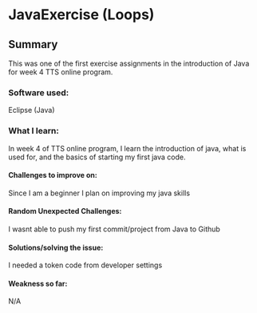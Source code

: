 # JavaExercise (Loops)

## Summary
This was one of the first exercise assignments in the introduction of Java for week 4 TTS online program.


### Software used:
Eclipse (Java)

### What I learn:
In week 4 of TTS online program, I learn the introduction of java, what is used for, and the basics of starting my first java code.

#### Challenges to improve on:
Since I am a beginner I plan on improving my java skills

#### Random Unexpected Challenges:
I wasnt able to push my first commit/project from Java to Github

#### Solutions/solving the issue:
I needed a token code from developer settings

#### Weakness so far:
N/A

